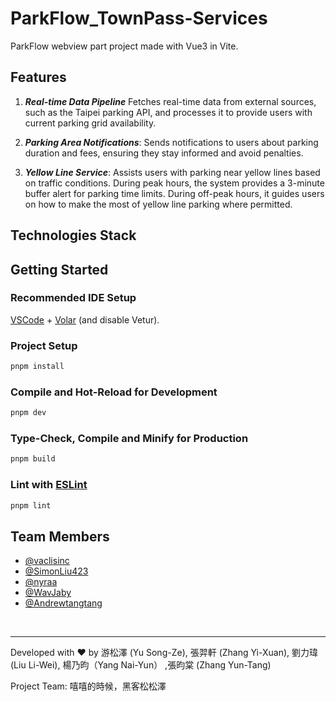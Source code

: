 # ParkFlow_TownPass-Services

ParkFlow webview part project made with Vue3 in Vite.



## Features
1. ***Real-time Data Pipeline***
   Fetches real-time data from external sources, such as the Taipei parking API, and processes it to provide users with current parking grid availability.

2. ***Parking Area Notifications***:
   Sends notifications to users about parking duration and fees, ensuring they stay informed and avoid penalties.

3. ***Yellow Line Service***:
   Assists users with parking near yellow lines based on traffic conditions. During peak hours, the system provides a 3-minute buffer alert for parking time limits. During off-peak hours, it guides users on how to make the most of yellow line parking where permitted.

## Technologies Stack


## Getting Started
### Recommended IDE Setup

[VSCode](https://code.visualstudio.com/) + [Volar](https://marketplace.visualstudio.com/items?itemName=Vue.volar) (and disable Vetur).

### Project Setup

```sh
pnpm install
```

### Compile and Hot-Reload for Development

```sh
pnpm dev
```

### Type-Check, Compile and Minify for Production

```sh
pnpm build
```

### Lint with [ESLint](https://eslint.org/)

```sh
pnpm lint
```

## Team Members
- [@vaclisinc](https://www.github.com/vaclisinc)
- [@SimonLiu423](https://www.github.com/SimonLiu423)
- [@nyraa](https://github.com/nyraa)
- [@WavJaby](https://www.github.com/WavJaby)
- [@Andrewtangtang](https://www.github.com/Andrewtangtang)

<br>

---


Developed with ❤️ by 游松澤 (Yu Song-Ze), 張羿軒 (Zhang Yi-Xuan), 劉力瑋 (Liu Li-Wei), 楊乃昀（Yang Nai-Yun） ,張昀棠 (Zhang Yun-Tang)

Project Team: 嘻嘻的時候，黑客松松澤
